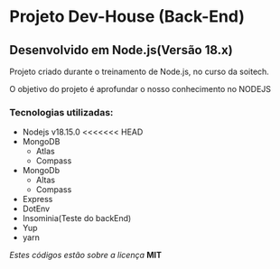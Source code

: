 # Projeto Dev-House (Back-End)


## Desenvolvido em Node.js(Versão 18.x)

Projeto criado durante o treinamento de Node.js, no curso da soitech.

O objetivo do projeto é aprofundar o nosso conhecimento no NODEJS

### Tecnologias utilizadas:

- Nodejs v18.15.0
<<<<<<< HEAD
- MongoDB
    - Atlas
    - Compass
- MongoDb
  - Altas
  - Compass
- Express
- DotEnv
- Insominia(Teste do backEnd)
- Yup
- yarn

_Estes códigos estão sobre a licença_ **MIT**

